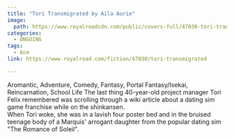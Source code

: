 ```yaml
---
title: "Tori Transmigrated by Aila Aurie"
image:
  path: https://www.royalroadcdn.com/public/covers-full/47030-tori-transmigrated.jpg
categories:
  - ONGOING
tags:
  - Ace
link: https://www.royalroad.com/fiction/47030/tori-transmigrated

---
```

Aromantic, Adventure, Comedy, Fantasy, Portal Fantasy/Isekai, Reincarnation, School Life
The last thing 40-year-old project manager Tori Felix remembered was scrolling through a wiki article about a dating sim game franchise while on the shinkansen.  
When Tori woke, she was in a lavish four poster bed and in the bruised teenage body of a Marquis' arrogant daughter from the popular dating sim "The Romance of Soleil". 


